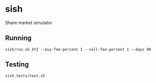 sish
====

Share market simulator

Running
-------

```
sish/run.sh XYZ --buy-fee-percent 1 --sell-fee-percent 1 --days 90
```

Testing
-------

```
sish_tests/test.sh
```
